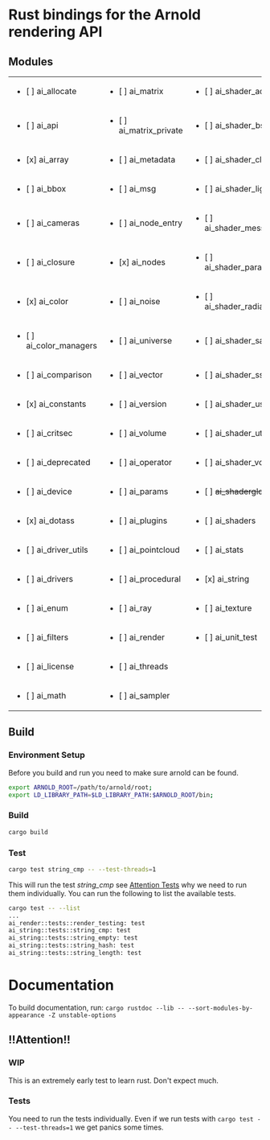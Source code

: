 # Rust bindings for the Arnold rendering API

## Modules
|                                        |                                        |                                          |
|----------------------------------------|----------------------------------------|------------------------------------------|
|<ul><li>[ ] ai_allocate</li></ul>       |<ul><li>[ ] ai_matrix</li></ul>         |<ul><li>[ ] ai_shader_aovs</li></ul>      |
|<ul><li>[ ] ai_api</li></ul>            |<ul><li>[ ] ai_matrix_private</li></ul> |<ul><li>[ ] ai_shader_bsdf</li></ul>      |
|<ul><li>[x] ai_array</li></ul>          |<ul><li>[ ] ai_metadata</li></ul>       |<ul><li>[ ] ai_shader_closure</li></ul>   |
|<ul><li>[ ] ai_bbox</li></ul>           |<ul><li>[ ] ai_msg</li></ul>            |<ul><li>[ ] ai_shader_lights</li></ul>    |
|<ul><li>[ ] ai_cameras</li></ul>        |<ul><li>[ ] ai_node_entry</li></ul>     |<ul><li>[ ] ai_shader_message</li></ul>   |
|<ul><li>[ ] ai_closure</li></ul>        |<ul><li>[x] ai_nodes</li></ul>          |<ul><li>[ ] ai_shader_parameval</li></ul> |
|<ul><li>[x] ai_color</li></ul>          |<ul><li>[ ] ai_noise</li></ul>          |<ul><li>[ ] ai_shader_radiance</li></ul>  |
|<ul><li>[ ] ai_color_managers</li></ul> |<ul><li>[ ] ai_universe</li></ul>       |<ul><li>[ ] ai_shader_sample</li></ul>    |
|<ul><li>[ ] ai_comparison</li></ul>     |<ul><li>[ ] ai_vector</li></ul>         |<ul><li>[ ] ai_shader_sss</li></ul>       |
|<ul><li>[x] ai_constants</li></ul>      |<ul><li>[ ] ai_version</li></ul>        |<ul><li>[ ] ai_shader_userdef</li></ul>   |
|<ul><li>[ ] ai_critsec</li></ul>        |<ul><li>[ ] ai_volume</li></ul>         |<ul><li>[ ] ai_shader_util</li></ul>      |
|<ul><li>[ ] ai_deprecated</li></ul>     |<ul><li>[ ] ai_operator</li></ul>       |<ul><li>[ ] ai_shader_volume</li></ul>    |
|<ul><li>[ ] ai_device</li></ul>         |<ul><li>[ ] ai_params</li></ul>         |<ul><li>[ ] ~~ai_shaderglobals~~</li></ul>|
|<ul><li>[x] ai_dotass</li></ul>         |<ul><li>[ ] ai_plugins</li></ul>        |<ul><li>[ ] ai_shaders</li></ul>          |
|<ul><li>[ ] ai_driver_utils</li></ul>   |<ul><li>[ ] ai_pointcloud</li></ul>     |<ul><li>[ ] ai_stats</li></ul>            |
|<ul><li>[ ] ai_drivers</li></ul>        |<ul><li>[ ] ai_procedural</li></ul>     |<ul><li>[x] ai_string</li></ul>           |
|<ul><li>[ ] ai_enum</li></ul>           |<ul><li>[ ] ai_ray</li></ul>            |<ul><li>[ ] ai_texture</li></ul>          |
|<ul><li>[ ] ai_filters</li></ul>        |<ul><li>[ ] ai_render</li></ul>         |<ul><li>[ ] ai_unit_test</li></ul>        |
|<ul><li>[ ] ai_license</li></ul>        |<ul><li>[ ] ai_threads</li></ul>        |                                          |
|<ul><li>[ ] ai_math</li></ul>           |<ul><li>[ ] ai_sampler</li></ul>        |                                          |

## Build
### Environment Setup
Before you build and run you need to make sure arnold can be found.
```bash
export ARNOLD_ROOT=/path/to/arnold/root;
export LD_LIBRARY_PATH=$LD_LIBRARY_PATH:$ARNOLD_ROOT/bin;
```
### Build
```bash
cargo build
```

### Test
```bash
cargo test string_cmp -- --test-threads=1
```
This will run the test *string_cmp* see [Attention Tests](#Tests) why we need to run them individually.
You can run the following to list the available tests.
```bash
cargo test -- --list
...
ai_render::tests::render_testing: test
ai_string::tests::string_cmp: test
ai_string::tests::string_empty: test
ai_string::tests::string_hash: test
ai_string::tests::string_length: test
```
# Documentation
To build documentation, run:
```cargo rustdoc --lib -- --sort-modules-by-appearance -Z unstable-options```
## !!Attention!!
### WIP
This is an extremely early test to learn rust. Don't expect much.

### Tests
You need to run the tests individually.
Even if we run tests with ```cargo test -- --test-threads=1``` we get panics some times.
